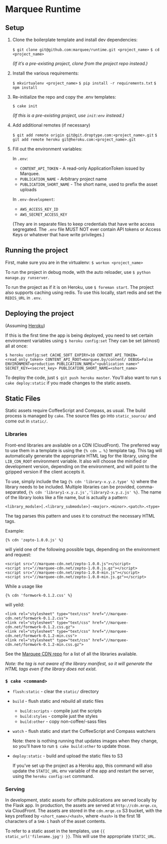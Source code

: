 # Marquee Runtime



## Setup

1. Clone the boilerplate template and install dev dependencies:

   `$ git clone git@github.com:marquee/runtime.git <project_name>`
   `$ cd <project_name>`

   *(If it’s a pre-existing project, clone from the project repo instead.)*

2. Install the various requirements:

   `$ mkvirtualenv <project_name>`
   `$ pip install -r requirements.txt`
   `$ npm install`

3. Re-initialize the repo and copy the .env templates:

   `$ cake init`

   *(If this is a pre-existing project, use `init:env` instead.)*

4. Add additional remotes (if necessary)

   `$ git add remote origin git@git.droptype.com:<project_name>.git`
   `$ git add remote heroku git@heroku.com:<project_name>.git`

5. Fill out the environment variables:

   In `.env`:

   * `CONTENT_API_TOKEN` - A read-only ApplicationToken issued by Marquee.
   * `PUBLICATION_NAME` - Arbitrary project name
   * `PUBLICATION_SHORT_NAME` - The short name, used to prefix the asset uploads

   In `.env-development`:

   * `AWS_ACCESS_KEY_ID`
   * `AWS_SECRET_ACCESS_KEY`

   (They are in separate files to keep credentials that have write access
   segregated. The `.env` file MUST NOT ever contain API tokens or Access
   Keys or whatever that have write privileges.)



## Running the project

First, make sure you are in the virtualenv: `$ workon <project_name>`

To run the project in debug mode, with the auto reloader, use
`$ python manage.py runserver`.

To run the project as if it is on Heroku, use `$ foreman start`. The project
also supports caching using redis. To use this locally, start redis and set
the `REDIS_URL` in `.env`.



## Deploying the project

(Assuming [Heroku](https://github.com/droptype/marquee/wiki/Heroku-Setup))

If this is the first time the app is being deployed, you need to set
certain environment variables using `$ heroku config:set`
They can be set (almost) all at once:

    $ heroku config:set CACHE_SOFT_EXPIRY=10 CONTENT_API_TOKEN=<read_only_token> CONTENT_API_ROOT=marquee.by/content/ DEBUG=False ENVIRONMENT=production PUBLICATION_NAME="<publication name>" SECRET_KEY=<secret_key> PUBLICATION_SHORT_NAME=<short_name>

To deploy the code, just `$ git push heroku master`. You’ll also want
to run `$ cake deploy:static` if you made changes to the static assets.



## Static Files

Static assets require CoffeeScript and Compass, as usual. The build process is
managed by `cake`. The source files go into `static_source/` and come out in
`static/`.

### Libraries

Front-end libraries are available on a CDN (CloudFront). The preferred way to
use them in a template is using the `{% cdn … %}` template tag. This tag will
automatically generate the appropriate HTML tag for the library, using the
`LIB_CDN_ROOT` environment variable. It also will choose the minified or
development version, depending on the environment, and will point to the
gzipped version if the client accepts it.

To use, simply include the tag `{% cdn 'library-x.y.z.type' %}` where the
library needs to be included. Multiple libraries can be provided, comma-
separated, `{% cdn 'library1-x.y.z.js','library2-x.y.z.js' %}`. The name of
the library looks like a file name, but is actually a pattern:

    <library_module>[.<library_submodule>]-<major>.<minor>.<patch>.<type>

The tag parses this pattern and uses it to construct the necessary HTML tags.

Example:

    {% cdn 'zepto-1.0.0.js' %}

will yield one of the following possible tags, depending on the environment
and request:

    <script src="//marquee-cdn.net/zepto-1.0.0.js"></script>
    <script src="//marquee-cdn.net/zepto-1.0.0.js.gz"></script>
    <script src="//marquee-cdn.net/zepto-1.0.0-min.js"></script>
    <script src="//marquee-cdn.net/zepto-1.0.0-min.js.gz"></script>

While a usage like

    {% cdn 'formwork-0.1.2.css' %}

will yeild:

    <link rel="stylesheet" type="text/css" href="//marquee-cdn.net/formwork-0.1.2.css">
    <link rel="stylesheet" type="text/css" href="//marquee-cdn.net/formwork-0.1.2.css.gz">
    <link rel="stylesheet" type="text/css" href="//marquee-cdn.net/formwork-0.1.2-min.css">
    <link rel="stylesheet" type="text/css" href="//marquee-cdn.net/formwork-0.1.2-min.css.gz">

See the [Marquee CDN repo](https://github.com/marquee/marquee-cdn) for a list
of all the libraries available.

*Note: the tag is not aware of the library manifest, so it will generate the
HTML tags even if the library does not exist.*


### `$ cake <command>`

* `flush:static` - clear the `static/` directory
* `build` - flush static and rebuild all static files
    * `build:scripts` - compile just the scripts
    * `build:styles` - compile just the styles
    * `build:other` - copy non-coffee/-sass files
* `watch` - flush static and start the CoffeeScript and Compass watchers

   Note: there is nothing running that updates images when they 
   change, so you’ll have to run `$ cake build:other` to update
   those.

* `deploy:static` - build and upload the static files to S3

   If you’ve set up the project as a Heroku app, this command will
   also update the `STATIC_URL` env variable of the app and restart
   the server, using the `heroku config:set` command.


### Serving

In development, static assets for offsite publications are served locally by
the Flask app. In production, the assets are served at `http://cdn.mrqe.co`,
via CloudFront. The assets are stored in the `cdn.mrqe.co` S3 bucket, with the
keys prefixed by `<short_name>/<hash>`, where `<hash>` is the first 18
characters of a `SHA-1` hash of the asset contents.

To refer to a static asset in the templates, use
`{{ static_url('filename.jpg') }}`. This will use the appropriate `STATIC_URL`.

